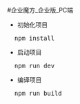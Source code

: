 #企业魔方_企业版_PC端

- 初始化项目

<pre>
  npm install
</pre>

- 启动项目
<pre>
  npm run dev
</pre>

- 编译项目
<pre>
  npm run build
</pre>
